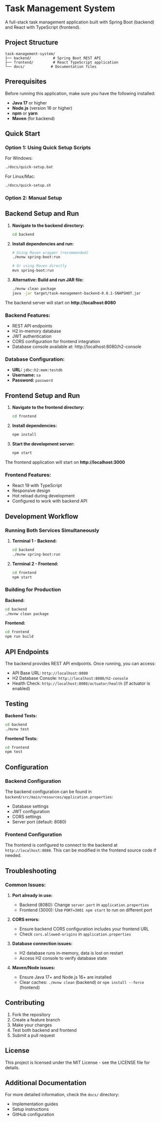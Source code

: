 # Task Management System

A full-stack task management application built with Spring Boot (backend) and React with TypeScript (frontend).

## Project Structure

```
task-management-system/
├── backend/          # Spring Boot REST API
├── frontend/         # React TypeScript application
└── docs/            # Documentation files
```

## Prerequisites

Before running this application, make sure you have the following installed:

- **Java 17** or higher
- **Node.js** (version 16 or higher)
- **npm** or **yarn**
- **Maven** (for backend)

## Quick Start

### Option 1: Using Quick Setup Scripts

For Windows:
```bash
./docs/quick-setup.bat
```

For Linux/Mac:
```bash
./docs/quick-setup.sh
```

### Option 2: Manual Setup

## Backend Setup and Run

1. **Navigate to the backend directory:**
   ```bash
   cd backend
   ```

2. **Install dependencies and run:**
   ```bash
   # Using Maven wrapper (recommended)
   ./mvnw spring-boot:run
   
   # Or using Maven directly
   mvn spring-boot:run
   ```

3. **Alternative: Build and run JAR file:**
   ```bash
   ./mvnw clean package
   java -jar target/task-management-backend-0.0.1-SNAPSHOT.jar
   ```

The backend server will start on **http://localhost:8080**

### Backend Features:
- REST API endpoints
- H2 in-memory database
- JWT authentication
- CORS configuration for frontend integration
- Database console available at: http://localhost:8080/h2-console

### Database Configuration:
- **URL:** `jdbc:h2:mem:testdb`
- **Username:** `sa`
- **Password:** `password`

## Frontend Setup and Run

1. **Navigate to the frontend directory:**
   ```bash
   cd frontend
   ```

2. **Install dependencies:**
   ```bash
   npm install
   ```

3. **Start the development server:**
   ```bash
   npm start
   ```

The frontend application will start on **http://localhost:3000**

### Frontend Features:
- React 19 with TypeScript
- Responsive design
- Hot reload during development
- Configured to work with backend API

## Development Workflow

### Running Both Services Simultaneously

1. **Terminal 1 - Backend:**
   ```bash
   cd backend
   ./mvnw spring-boot:run
   ```

2. **Terminal 2 - Frontend:**
   ```bash
   cd frontend
   npm start
   ```

### Building for Production

**Backend:**
```bash
cd backend
./mvnw clean package
```

**Frontend:**
```bash
cd frontend
npm run build
```

## API Endpoints

The backend provides REST API endpoints. Once running, you can access:

- API Base URL: `http://localhost:8080`
- H2 Database Console: `http://localhost:8080/h2-console`
- Health Check: `http://localhost:8080/actuator/health` (if actuator is enabled)

## Testing

**Backend Tests:**
```bash
cd backend
./mvnw test
```

**Frontend Tests:**
```bash
cd frontend
npm test
```

## Configuration

### Backend Configuration
The backend configuration can be found in `backend/src/main/resources/application.properties`:
- Database settings
- JWT configuration
- CORS settings
- Server port (default: 8080)

### Frontend Configuration
The frontend is configured to connect to the backend at `http://localhost:8080`. This can be modified in the frontend source code if needed.

## Troubleshooting

### Common Issues:

1. **Port already in use:**
   - Backend (8080): Change `server.port` in `application.properties`
   - Frontend (3000): Use `PORT=3001 npm start` to run on different port

2. **CORS errors:**
   - Ensure backend CORS configuration includes your frontend URL
   - Check `cors.allowed-origins` in `application.properties`

3. **Database connection issues:**
   - H2 database runs in-memory, data is lost on restart
   - Access H2 console to verify database state

4. **Maven/Node issues:**
   - Ensure Java 17+ and Node.js 16+ are installed
   - Clear caches: `./mvnw clean` (backend) or `npm install --force` (frontend)

## Contributing

1. Fork the repository
2. Create a feature branch
3. Make your changes
4. Test both backend and frontend
5. Submit a pull request

## License

This project is licensed under the MIT License - see the LICENSE file for details.

## Additional Documentation

For more detailed information, check the `docs/` directory:
- Implementation guides
- Setup instructions
- GitHub configuration
